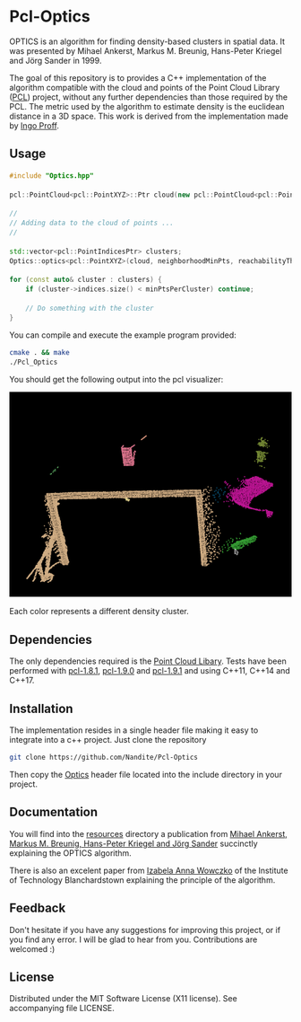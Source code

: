 Pcl-Optics
===============

OPTICS is an algorithm for finding density-based clusters in spatial data. It was presented by Mihael Ankerst, 
Markus M. Breunig, Hans-Peter Kriegel and Jörg Sander in 1999.

The goal of this repository is to provides a C++ implementation of the algorithm compatible with the 
cloud and points of the Point Cloud Library ([PCL](http://www.pointclouds.org/)) project, without any further 
dependencies than those required by the PCL. The metric used by the algorithm to estimate density is the euclidean
distance in a 3D space. This work is derived from the implementation made by 
[Ingo Proff](https://github.com/CrikeeIP/OPTICS-Clustering).

## Usage

```cpp
#include "Optics.hpp"

pcl::PointCloud<pcl::PointXYZ>::Ptr cloud(new pcl::PointCloud<pcl::PointXYZ>);

// 
// Adding data to the cloud of points ...
//

std::vector<pcl::PointIndicesPtr> clusters;
Optics::optics<pcl::PointXYZ>(cloud, neighborhoodMinPts, reachabilityThreshold, clusters);

for (const auto& cluster : clusters) {
    if (cluster->indices.size() < minPtsPerCluster) continue;
    
    // Do something with the cluster
}
```

You can compile and execute the example program provided:

```sh
cmake . && make
./Pcl_Optics
```

You should get the following output into the pcl visualizer:

![libjson-rpc-cpp logo](resources/clusters-example.png)

Each color represents a different density cluster. 

## Dependencies

The only dependencies required is the [Point Cloud Libary](http://www.pointclouds.org/).
Tests have been performed with [pcl-1.8.1](https://github.com/PointCloudLibrary/pcl/releases/tag/pcl-1.8.1),
[pcl-1.9.0](https://github.com/PointCloudLibrary/pcl/releases/tag/pcl-1.9.0) 
and [pcl-1.9.1](https://github.com/PointCloudLibrary/pcl/releases/tag/pcl-1.9.1) and using C++11, C++14 and C++17.


## Installation

The implementation resides in a single header file making it easy to integrate into a c++ project.
Just clone the repository
```sh
git clone https://github.com/Nandite/Pcl-Optics
```
Then copy the [Optics](include/Optics.hpp) header file located into the include directory in your project.

## Documentation

You will find into the [resources](resources) directory a publication from [Mihael Ankerst, Markus M. Breunig,
Hans-Peter Kriegel and Jörg Sander](resources/OPTICS.pdf) succinctly explaining the OPTICS algorithm.

There is also an excelent paper from [Izabela Anna Wowczko](https://www.academia.edu/8142139/Density_Based_Clustering_with_DBSCAN_and_OPTICS_-_Literature_Review)
of the Institute of Technology Blanchardstown explaining the principle of the algorithm.

## Feedback

Don't hesitate if you have any suggestions for improving this project, or if you find any error. I will be glad to
hear from you. Contributions are welcomed :)

## License

Distributed under the MIT Software License (X11 license).
See accompanying file LICENSE.
